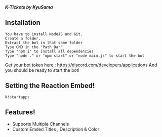 ***K-Tickets by KyuSama***

## Installation
```
You have to install NodeJS and Git.
Create a folder.
Extract the bot in that same folder
Type CMD in the "Path Bar"
Type "npm i" to install all dependencies
Type "node ." or "npm start" or "node main.js" to start the bot
```

Get your bot token here : https://discord.com/developers/applications
And you should be ready to start the bot! 

## Setting the Reaction Embed!

```
k!startapps
```

## Features!
<ul>
<li>
Supports Multiple Channels
</li>
<li>
Custom Emded Titles , Description & Color
</li>



